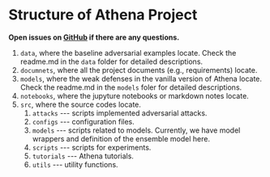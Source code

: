 # Structure of Athena Project
**Open issues on [GitHub](https://github.com/csce585-mlsystems/project-athena/issues) if there are any questions.**

1. ``data``, where the baseline adversarial examples locate. Check the readme.md in the ``data`` folder for detailed descriptions.
2. ``documnets``, where all the project documents (e.g., requirements) locate.
3. ``models``, where the weak defenses in the vanilla version of Athena locate. Check the readme.md in the ``models`` foler for detailed descriptions.
4. ``notebooks``, where the jupyture notebooks or markdown notes locate.
5. ``src``, where the source codes locate.
    1. ``attacks`` --- scripts implemented adversarial attacks.
    2. ``configs`` --- configuration files.
    3. ``models`` --- scripts related to models. Currently, we have model wrappers and definition of the ensemble model here.
    4. ``scripts`` --- scripts for experiments.
    5. ``tutorials`` --- Athena tutorials.
    5. ``utils`` --- utility functions.